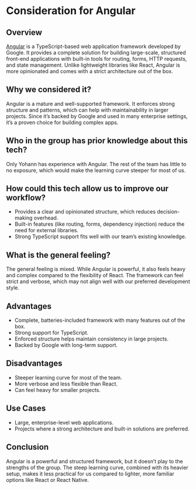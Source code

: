 # Consideration for Angular

## Overview

[Angular](https://angular.io/) is a TypeScript-based web application framework developed by Google.
It provides a complete solution for building large-scale, structured front-end applications with built-in
tools for routing, forms, HTTP requests, and state management. Unlike lightweight libraries like React,
Angular is more opinionated and comes with a strict architecture out of the box.

## Why we considered it?

Angular is a mature and well-supported framework. It enforces strong structure and patterns,
which can help with maintainability in larger projects. Since it’s backed by Google
and used in many enterprise settings, it’s a proven choice for building complex apps.

## Who in the group has prior knowledge about this tech?

Only Yohann has experience with Angular. The rest of the team has little to no exposure,
which would make the learning curve steeper for most of us.

## How could this tech allow us to improve our workflow?

* Provides a clear and opinionated structure, which reduces decision-making overhead.
* Built-in features (like routing, forms, dependency injection) reduce the need for external libraries.
* Strong TypeScript support fits well with our team’s existing knowledge.

## What is the general feeling?

The general feeling is mixed. While Angular is powerful, it also feels heavy and complex compared to the flexibility of React. The framework can feel strict and verbose, which may not align well with our preferred development style.

## Advantages

* Complete, batteries-included framework with many features out of the box.
* Strong support for TypeScript.
* Enforced structure helps maintain consistency in large projects.
* Backed by Google with long-term support.

## Disadvantages

* Steeper learning curve for most of the team.
* More verbose and less flexible than React.
* Can feel heavy for smaller projects.

## Use Cases

* Large, enterprise-level web applications.
* Projects where a strong architecture and built-in solutions are preferred.

## Conclusion

Angular is a powerful and structured framework, but it doesn’t play to the strengths of the group. The steep learning curve, combined with its heavier setup, makes it less practical for us compared to lighter, more familiar options like React or React Native.
